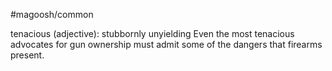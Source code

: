#magoosh/common

tenacious (adjective): stubbornly unyielding 
Even the most tenacious advocates for gun ownership must admit some of the dangers that firearms 
present. 
